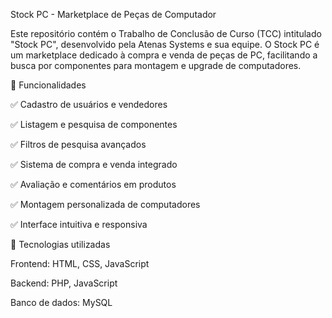 Stock PC - Marketplace de Peças de Computador

Este repositório contém o Trabalho de Conclusão de Curso (TCC) intitulado "Stock PC", desenvolvido pela Atenas Systems e sua equipe. O Stock PC é um marketplace dedicado à compra e venda de peças de PC, facilitando a busca por componentes para montagem e upgrade de computadores.



📌 Funcionalidades

✅ Cadastro de usuários e vendedores

✅ Listagem e pesquisa de componentes

✅ Filtros de pesquisa avançados

✅ Sistema de compra e venda integrado

✅ Avaliação e comentários em produtos

✅ Montagem personalizada de computadores

✅ Interface intuitiva e responsiva


🚀 Tecnologias utilizadas

Frontend: HTML, CSS, JavaScript

Backend: PHP, JavaScript

Banco de dados: MySQL

